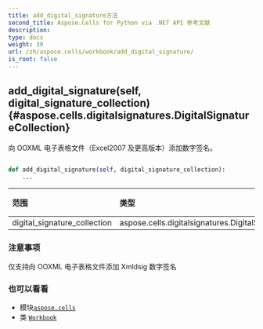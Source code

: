 ```yaml
---
title: add_digital_signature方法
second_title: Aspose.Cells for Python via .NET API 参考文献
description:
type: docs
weight: 30
url: /zh/aspose.cells/workbook/add_digital_signature/
is_root: false
---
```

##  add_digital_signature(self, digital_signature_collection) {#aspose.cells.digitalsignatures.DigitalSignatureCollection}
向 OOXML 电子表格文件（Excel2007 及更高版本）添加数字签名。



```python

def add_digital_signature(self, digital_signature_collection):
    ...
```


|范围|类型|描述|
| :- | :- | :- |
| digital_signature_collection | aspose.cells.digitalsignatures.DigitalSignatureCollection |  |
### 注意事项

仅支持向 OOXML 电子表格文件添加 Xmldsig 数字签名


### 也可以看看

* 模块[`aspose.cells`](../../)
* 类 [`Workbook`](/cells/python-net/zh/aspose.cells/workbook)
